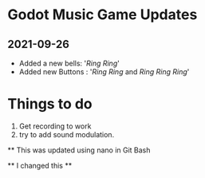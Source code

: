 # Godot Music Game Updates

## 2021-09-26

- Added a new bells: '*Ring Ring*'
- Added new Buttons : '*Ring Ring* and *Ring Ring Ring*'

# Things to do 

1. Get recording to work
2. try to add sound modulation.


** This was updated using nano in Git Bash

** I changed this **

